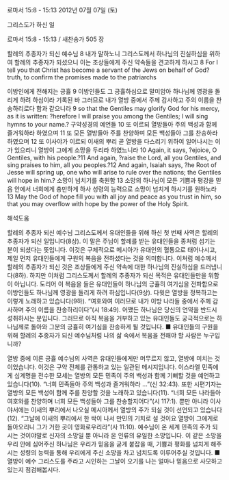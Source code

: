 로마서 15:8 - 15:13 
2012년 07월 07일 (토)

그리스도가 하신 일



로마서 15:8 - 15:13 / 새찬송가 505 장


할례의 추종자가 되신 예수님
8 내가 말하노니 그리스도께서 하나님의 진실하심을 위하여 할례의 추종자가 되셨으니 이는 조상들에게 주신 약속들을 견고하게 하시고
8 For I tell you that Christ has become a servant of the Jews on behalf of God? truth, to confirm the promises made to the patriarchs

이방인에게 전해지는 긍휼
9 이방인들도 그 긍휼하심으로 말미암아 하나님께 영광을 돌리게 하려 하심이라 기록된 바 그러므로 내가 열방 중에서 주께 감사하고 주의 이름을 찬송하리로다 함과 같으니라
9 so that the Gentiles may glorify God for his mercy, as it is written: ?herefore I will praise you among the Gentiles; I will sing hymns to your name.?
구약성경의 예언들
10 또 이르되 열방들아 주의 백성과 함께 즐거워하라 하였으며 11 또 모든 열방들아 주를 찬양하며 모든 백성들아 그를 찬송하라 하였으며 12 또 이사야가 이르되 이새의 뿌리 곧 열방을 다스리기 위하여 일어나시는 이가 있으리니 열방이 그에게 소망을 두리라 하였느니라
10 Again, it says, ?ejoice, O Gentiles, with his people.?11 And again, ?raise the Lord, all you Gentiles, and sing praises to him, all you peoples.?12 And again, Isaiah says, ?he Root of Jesse will spring up, one who will arise to rule over the nations; the Gentiles will hope in him.?
소망이 넘치기를 축원함
13 소망의 하나님이 모든 기쁨과 평강을 믿음 안에서 너희에게 충만하게 하사 성령의 능력으로 소망이 넘치게 하시기를 원하노라
13 May the God of hope fill you with all joy and peace as you trust in him, so that you may overflow with hope by the power of the Holy Spirit.

해석도움





할례의 추종자 되신 예수님  그리스도께서 유대인들을 위해 하신 첫 번째 사역은 할례의 추종자가 되신 일입니다(8상). 이 말은 주님이 할례를 받는 유대인들을 종처럼 섬기는 분이 되셨다는 뜻입니다. 이것은 구체적으로 메시아가 유대인의 혈통으로 태어나시고, 제일 먼저 유대인들에게 구원의 복음을 전하셨다는 것을 의미합니다. 이처럼 예수께서 할례의 추종자가 되신 것은 조상들에게 주신 약속에 대한 하나님의 진실하심을 드러냅니다(8하). 하지만 이처럼 그리스도께서 할례의 추종자가 되신 목적은 유대인들만을 위함이 아닙니다. 도리어 이 복음을 들은 유대인들이 하나님의 긍휼히 여기심을 전파함으로 이방인들도 하나님께 영광을 돌리게 하려 하심입니다(9상). 다윗은 열방을 정복하고는 이렇게 노래하고 있습니다(9하). “여호와여 이러므로 내가 이방 나라들 중에서 주께 감사하며 주의 이름을 찬송하리이다”(시 18:49). 어쨌든 하나님은 당신의 언약을 반드시 성취하시는 분입니다. 그러므로 아직 복음을 거부하고 있는 유대인들도 궁극적으로는 하나님께로 돌아와 그분의 긍휼히 여기심을 찬송하게 될 것입니다.
■ 유대인들의 구원을 위해 할례의 추종자가 되신 예수님처럼 나의 삶 속에서 복음을 전해야 할 사람은 누구입니까?

열방 중에 이른 긍휼  예수님의 사역은 유대인들에게만 머무르지 않고, 열방에 미치는 것이었습니다. 이것은 구약 전체를 관통하고 있는 일관된 메시지입니다. 이스라엘 민족에게 십계명을 전수한 모세는 열방의 모든 민족이 주의 백성과 함께 기뻐할 것을 예언하고 있습니다(10). “너희 민족들아 주의 백성과 즐거워하라 …”(신 32:43). 또한 시편기자는 열방의 모든 백성이 함께 주를 찬양할 것을 노래하고 있습니다(11). “너희 모든 나라들아 여호와를 찬양하며 너희 모든 백성들아 그를 찬송할지어다”(시 117:1). 뿐만 아니라 이사야서에는 이새의 뿌리에서 나오실 메시아께서 열방의 주가 되실 것이 선언되고 있습니다(12). “그날에 이새의 뿌리에서 한 싹이 나서 만민의 기치로 설 것이요 열방이 그에게로 돌아오리니 그가 거한 곳이 영화로우리라”(사 11:10). 예수님이 온 세계 민족의 주가 되시는 것이야말로 신자의 소망일 뿐 아니라 온 인류의 유일한 소망입니다. 이 같은 소망을 우리 안에 심어주신 하나님은 우리가 믿음을 굳게 붙잡을 때, 기쁨과 평화를 넘치게 해주시는 성령의 능력을 통해 우리에게 주신 소망을 차고 넘치도록 이루어주실 것입니다.
■ 열방이 예수 그리스도를 주라고 시인하는 그날이 오기를 나는 얼마나 믿음으로 사모하고 있는지 점검해봅시다.